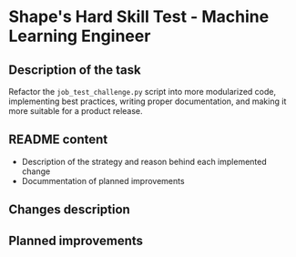 # Shape's Hard Skill Test - Machine Learning Engineer

## Description of the task
Refactor the `job_test_challenge.py` script into more modularized code, implementing best practices,
writing proper documentation, and making it more suitable for a product release.

## README content
- Description of the strategy and reason behind each implemented change
- Docummentation of planned improvements 

## Changes description


## Planned improvements